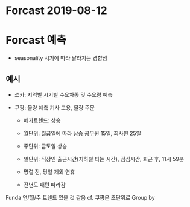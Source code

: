 # Forcast 2019-08-12

# Forcast 예측
- seasonality
시기에 따라 달라지는 경향성 

## 예시

- 쏘카: 지역별 시기별 수요차종 및 수요량 예측

- 쿠팡: 물량 예측
기사 고용, 물량 주문

    - 메가트렌드: 상승
    - 월단위: 월급일에 따라 상승 
    공무원 15일, 회사원 25일
    - 주단위: 금토일 상승
    - 일단위: 직장인 출근시간(지하철 타는 시간), 점심시간, 퇴근 후, 11시 59분

    - 명절 전, 당일 제외 연휴
    - 전년도 패턴 따라감
    
Funda
연/월/주 트렌드 있을 것 같음
cf. 쿠팡은 초단위로 Group by
